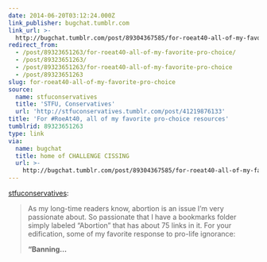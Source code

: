 ```yaml
---
date: 2014-06-20T03:12:24.000Z
link_publisher: bugchat.tumblr.com
link_url: >-
  http://bugchat.tumblr.com/post/89304367585/for-roeat40-all-of-my-favorite-pro-choice-resources
redirect_from:
  - /post/89323651263/for-roeat40-all-of-my-favorite-pro-choice/
  - /post/89323651263/
  - /post/89323651263/for-roeat40-all-of-my-favorite-pro-choice
  - /post/89323651263
slug: for-roeat40-all-of-my-favorite-pro-choice
source:
  name: stfuconservatives
  title: 'STFU, Conservatives'
  url: 'http://stfuconservatives.tumblr.com/post/41219876133'
title: 'For #RoeAt40, all of my favorite pro-choice resources'
tumblrid: 89323651263
type: link
via:
  name: bugchat
  title: home of CHALLENGE CISSING
  url: >-
    http://bugchat.tumblr.com/post/89304367585/for-roeat40-all-of-my-favorite-pro-choice
---
```

<p><a class="tumblr_blog" href="http://stfuconservatives.tumblr.com/post/41219876133">stfuconservatives</a>:</p>
<blockquote>
<p>As my long-time readers know, abortion is an issue I’m very passionate about. So passionate that I have a bookmarks folder simply labeled “Abortion” that has about 75 links in it. For your edification, some of my favorite response to pro-life ignorance:</p>
<p><strong>“Banning&hellip;</strong></p>
</blockquote>
